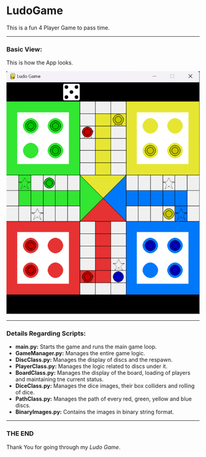 # LudoGame
This is a fun 4 Player Game to pass time.

---
### Basic View:
This is how the App looks.

![Basic View](https://raw.githubusercontent.com/debroglie27/LudoGame/main/Images/basic_view.png)

---
### Details Regarding Scripts:

* **main.py:** Starts the game and runs the main game loop.
* **GameManager.py:** Manages the entire game logic.
* **DiscClass.py:** Manages the display of discs and the respawn.
* **PlayerClass.py:** Manages the logic related to discs under it.
* **BoardClass.py:** Manages the display of the board, loading of players and maintaining tne current status.
* **DiceClass.py:** Manages the dice images, their box colliders and rolling of dice.
* **PathClass.py:** Manages the path of every red, green, yellow and blue discs.
* **BinaryImages.py:** Contains the images in binary string format.

---
### THE END
Thank You for going through my *Ludo Game*.

